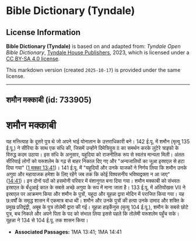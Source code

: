 # Bible Dictionary (Tyndale)

## License Information

**Bible Dictionary (Tyndale)** is based on and adapted from: _Tyndale Open Bible Dictionary_, [Tyndale House Publishers](https://tyndaleopenresources.com/), 2023, which is licensed under a [CC BY-SA 4.0 license](https://creativecommons.org/licenses/by-sa/4.0/legalcode.en).

This markdown version (created `2025-10-17`) is provided under the same license.



--------------------------------

## शमौन मक्काबी (id: 733905)

शमौन **मक्काबी**
================

यह मत्तित्याह के दूसरे पुत्र थे जो अपने भाई योनातान के उत्तराधिकारी बने। 142 ई.पू. में शमौन (मृत्यु 135 ई.पू.) ने सीरिया के साथ एक संधि की, जिसमें उन्होंने दिमेत्रियुस II का समर्थन करके लुटेरे त्राइफो के विरुद्ध कदम उठाया। इस संधि के अनुसार, यहूदिया को राजनीतिक रूप से स्वतंत्र मान्यता मिली। अंततः सीरियाई लोगों को यरूशलेम के गढ़ से बाहर निकाल दिए गए और "अन्यजातियों का जूआ इस्राएल से हटा दिया गया" ([1 मक्का 13:41](https://ref.ly/1Macc13:41))। 141 ई.पू. में "यहूदियों और उनके याजकों ने निर्णय लिया कि शमौन उनके अगुवा और महायाजक हमेशा के लिए रहेंगे जब तक कि कोई विश्वसनीय भविष्यद्वक्ता न आ जाए" ([14:41](https://ref.ly/1Macc14:41))। इन दोनों पदों को हसमोनी परिवार में वंशानुगत बना दिया गया। शमौन मक्काबी को संभवतः इस्राएल के बँधुआई काल के सबसे अच्छे अगुवा के रूप में माना जाता है। 133 ई.पू. में अंतियोंखस VII ने इस्राएल पर आक्रमण किया और शमौन के पुत्रों, यहूदा और यूहन्ना द्वारा मोदिन में पराजित किया गया। यह छ:वर्षों के समृद्ध शासन में एकमात्र बाधा थी। शमौन और उनके पुत्रों की हत्या उनके दामाद और शक्ति के प्रमुख प्रतिद्वंद्वी, अबूब के पुत्र तोलेमी द्वारा की गई। यूहन्ना हाइर्केनुस (मृत्यु 104 ई.पू.), शमौन के सबसे छोटे पुत्र, बच निकले और अपने पिता के पद को संभाल लिया इससे पहले कि तोलेमी यरूशलेम पहुँच सके। यूहन्ना ने 134 से 104 ई.पू. तक शासन किया।

* **Associated Passages:** 1MA 13:41; 1MA 14:41

